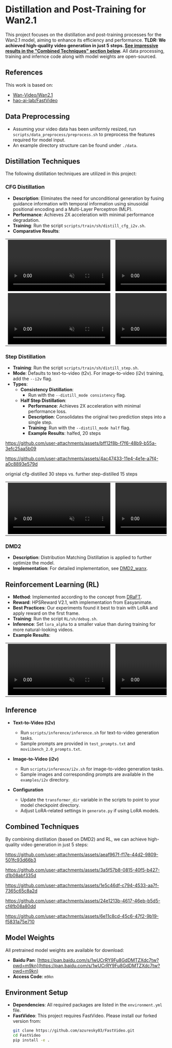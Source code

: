 # Distillation and Post-Training for Wan2.1

This project focuses on the distillation and post-training processes for the Wan2.1 model, aiming to enhance its efficiency and performance. **TLDR: We achieved high-quality video generation in just 5 steps. [See impressive results in the "Combined Techniques" section below](#combined-techniques).** All data processing, training and infernce code along with model weights are open-sourced.

## References
This work is based on:
* [Wan-Video/Wan2.1](https://github.com/Wan-Video/Wan2.1)
* [hao-ai-lab/FastVideo](https://github.com/hao-ai-lab/FastVideo)

## Data Preprocessing
* Assuming your video data has been uniformly resized, run `scripts/data_preprocess/preprocess.sh` to preprocess the features required for model input.
* An example directory structure can be found under `./data`.

## Distillation Techniques
The following distillation techniques are utilized in this project:

### CFG Distillation
* **Description**: Eliminates the need for unconditional generation by fusing guidance information with temporal information using sinusoidal positional encoding and a Multi-Layer Perceptron (MLP).
* **Performance**: Achieves 2X acceleration with minimal performance degradation.
* **Training**: Run the script `scripts/train/sh/distill_cfg_i2v.sh`.
* **Comparative Results**:
<table>
<tr>
<td align="center">
<video src="https://github.com/user-attachments/assets/0ee4a260-0dee-47d2-a080-9f7a60d83825" width="320" controls loop muted></video>
</td>
<td align="center">
<video src="https://github.com/user-attachments/assets/62a62cc3-ad78-4477-95d2-ca711d569b5e" width="320" controls loop muted></video>
</td>
</tr>
<tr>
<td align="center">
<video src="https://github.com/user-attachments/assets/18981a28-a7d7-4008-8653-4aed35ffe052" width="320" controls loop muted></video>
</td>
<td align="center">
<video src="https://github.com/user-attachments/assets/f84b27c4-048b-4f05-941a-f974936d7a10" width="320" controls loop muted></video>
</td>
</tr>
</table>


### Step Distillation
* **Training**: Run the script `scripts/train/sh/distill_step.sh`.
* **Mode**: Defaults to text-to-video (t2v). For image-to-video (i2v) training, add the `--i2v` flag.
* **Types**:
  * **Consistency Distillation**:
    * Run with the `--distill_mode consistency` flag.
  * **Half Step Distillation**:
    * **Performance**: Achieves 2X acceleration with minimal performance loss.
    * **Description**: Consolidates the original two prediction steps into a single step.
    * **Training**: Run with the `--distill_mode half` flag.
    * **Example Results**:
    halfed, 20 steps

https://github.com/user-attachments/assets/bff12f8b-f7f6-48b9-b55a-3efc25aa5b09


https://github.com/user-attachments/assets/4ac47433-11e4-4e1e-a7f4-a0c8893e579d

orignial cfg-distilled 30 steps vs. further step-distilled 15 steps
<table>
  <tr>
    <td align="center">
      <video src="https://github.com/user-attachments/assets/1cf1d74c-4a7a-4ab1-83ac-fb20ffea8ff3" width="320" controls loop muted></video>
    </td>
    <td align="center">
      <video src="https://github.com/user-attachments/assets/8528ebb7-2958-4888-ab9b-cc0767f63e1e" width="320" controls loop muted></video>
    </td>
  </tr>
</table>

### DMD2
* **Description**: Distribution Matching Distillation is applied to further optimize the model.
* **Implementation**: For detailed implementation, see [DMD2_wanx](https://github.com/azuresky03/DMD2_wanx).

## Reinforcement Learning (RL)
* **Method**: Implemented according to the concept from [DRaFT](https://arxiv.org/pdf/2309.17400).
* **Reward**: HPSReward V2.1, with implementation from Easyanimate.
* **Best Practices**: Our experiments found it best to train with LoRA and apply reward on the first frame.
* **Training**: Run the script `RL/sh/debug.sh`.
* **Inference**: Set `lora_alpha` to a smaller value than during training for more natural-looking videos.
* **Example Results**:
<table>
  <tr>
    <td align="center">
      <video src="https://github.com/user-attachments/assets/6d2f61d3-a0a0-4dbe-92bb-5e8e42ca19bb" width="320" controls loop muted></video>
    </td>
    <td align="center">
      <video src="https://github.com/user-attachments/assets/dbc66d5f-8af6-4b7e-9bb1-d03740397ac9" width="320" controls loop muted></video>
    </td>
  </tr>
</table>

## Inference
* **Text-to-Video (t2v)**
  * Run `scripts/inference/inference.sh` for text-to-video generation tasks.
  * Sample prompts are provided in `test_prompts.txt` and `moviibench_2.0_prompts.txt`.

* **Image-to-Video (i2v)**
  * Run `scripts/inference/i2v.sh` for image-to-video generation tasks.
  * Sample images and corresponding prompts are available in the `examples/i2v` directory.

* **Configuration**
  * Update the `transformer_dir` variable in the scripts to point to your model checkpoint directory.
  * Adjust LoRA-related settings in `generate.py` if using LoRA models.

## Combined Techniques
By combining distillation (based on DMD2) and RL, we can achieve high-quality video generation in just 5 steps:


https://github.com/user-attachments/assets/aeaf967f-f17e-44d2-9809-501fc93d66b3


https://github.com/user-attachments/assets/3a5f57b8-0815-40f5-b427-d1b08abf335d


https://github.com/user-attachments/assets/1e5c46df-c794-4533-aa7f-7365c65c8a2d


https://github.com/user-attachments/assets/24e1213b-4617-46eb-b5d5-cf4fb08a80dd


https://github.com/user-attachments/assets/6e11c8cd-45c6-47f2-9b19-f5831a75e710


## Model Weights
All pretrained model weights are available for download:
* **Baidu Pan**: [https://pan.baidu.com/s/1wUCrRY9Fu8GdDMTZXdc7tw?pwd=m9kn](https://pan.baidu.com/s/1wUCrRY9Fu8GdDMTZXdc7tw?pwd=m9kn)
* **Access Code**: `m9kn`

## Environment Setup

* **Dependencies**: All required packages are listed in the `environment.yml` file.
* **FastVideo**: This project requires FastVideo. Please install our forked version from:
  ```bash
  git clone https://github.com/azuresky03/FastVideo.git
  cd FastVideo
  pip install -e .
  ```